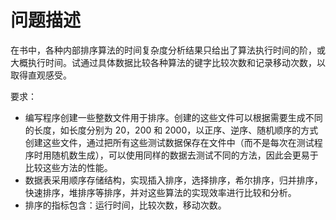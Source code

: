 
# 问题描述

在书中，各种内部排序算法的时间复杂度分析结果只给出了算法执行时间的阶，或大概执行时间。试通过具体数据比较各种算法的键字比较次数和记录移动次数，以取得直观感受。  

要求：  

- 编写程序创建一些整数文件用于排序。创建的这些文件可以根据需要生成不同的长度，如长度分别为 20，200 和 2000，以正序、逆序、随机顺序的方式创建这些文件，通过把所有这些测试数据保存在文件中（而不是每次在测试程序时用随机数生成），可以使用同样的数据去测试不同的方法，因此会更易于比较这些方法的性能。
- 数据表采用顺序存储结构，实现插入排序，选择排序，希尔排序，归并排序，快速排序，堆排序等排序，并对这些算法的实现效率进行比较和分析。
- 排序的指标包含：运行时间，比较次数，移动次数。
